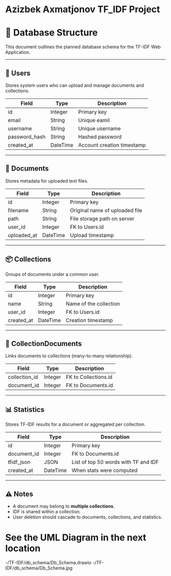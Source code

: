 # Azizbek Axmatjonov TF_IDF Project
# 🧱 Database Structure

This document outlines the planned database schema for the TF-IDF Web Application.

---

## 👤 Users
Stores system users who can upload and manage documents and collections.

| Field         | Type     | Description                     |
|---------------|----------|---------------------------------|
| id            | Integer  | Primary key                     |
| email         | String   | Unique eamil                    |
| username      | String   | Unique username                 |
| password_hash | String   | Hashed password                 |
| created_at    | DateTime | Account creation timestamp      |

---

## 📄 Documents
Stores metadata for uploaded text files.

| Field      | Type     | Description                        |
|------------|----------|------------------------------------|
| id         | Integer  | Primary key                        |
| filename   | String   | Original name of uploaded file     |
| path       | String   | File storage path on server        |
| user_id    | Integer  | FK to Users.id                     |
| uploaded_at| DateTime | Upload timestamp                   |

---

## 📦 Collections
Groups of documents under a common user.

| Field      | Type     | Description                        |
|------------|----------|------------------------------------|
| id         | Integer  | Primary key                        |
| name       | String   | Name of the collection             |
| user_id    | Integer  | FK to Users.id                     |
| created_at | DateTime | Creation timestamp                 |

---

## 🔗 CollectionDocuments
Links documents to collections (many-to-many relationship).

| Field         | Type    | Description                        |
|---------------|---------|------------------------------------|
| collection_id | Integer | FK to Collections.id               |
| document_id   | Integer | FK to Documents.id                 |

---

## 📊 Statistics
Stores TF-IDF results for a document or aggregated per collection.

| Field         | Type     | Description                           |
|---------------|----------|---------------------------------------|
| id            | Integer  | Primary key                           |
| document_id   | Integer  | FK to Documents.id                    |
| tfidf_json    | JSON     | List of top 50 words with TF and IDF  |
| created_at    | DateTime | When stats were computed              |

---

## ⚠️ Notes
- A document may belong to **multiple collections**.
- IDF is shared within a collection.
- User deletion should cascade to documents, collections, and statistics.

# See the UML Diagram in the next location
-/TF-IDF/db_schema/Db_Schema.drawio
-/TF-IDF/db_schema/Db_Schema.jpg
